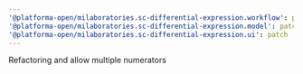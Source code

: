```yaml
---
'@platforma-open/milaboratories.sc-differential-expression.workflow': patch
'@platforma-open/milaboratories.sc-differential-expression.model': patch
'@platforma-open/milaboratories.sc-differential-expression.ui': patch
---
```


Refactoring and allow multiple numerators
